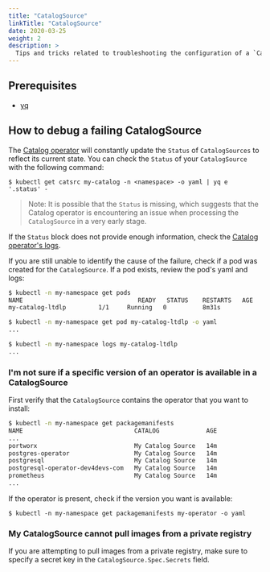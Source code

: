 ```yaml
---
title: "CatalogSource"
linkTitle: "CatalogSource"
date: 2020-03-25
weight: 2
description: >
  Tips and tricks related to troubleshooting the configuration of a `CatalogSource`.
---
```


## Prerequisites 

- [yq](https://github.com/mikefarah/yq)
## How to debug a failing CatalogSource

The [Catalog operator][olm-arch-doc] will constantly update the `Status` of `CatalogSources` to reflect its current state. You can check the `Status` of your `CatalogSource` with the following command:

`$ kubectl get catsrc my-catalog -n <namespace> -o yaml | yq e '.status' -`

>Note: It is possible that the `Status` is missing, which suggests that the Catalog operator is encountering an issue when processing the `CatalogSource` in a very early stage.

If the `Status` block does not provide enough information, check the [Catalog operator's logs](/docs/tasks/troubleshooting/olm-and-catalog-operators/#how-to-view-the-catalog-operator-logs).

If you are still unable to identify the cause of the failure, check if a pod was created for the `CatalogSource`. If a pod exists, review the pod's yaml and logs:

```bash
$ kubectl -n my-namespace get pods
NAME                                READY   STATUS    RESTARTS   AGE
my-catalog-ltdlp         1/1     Running   0          8m31s

$ kubectl -n my-namespace get pod my-catalog-ltdlp -o yaml
...

$ kubectl -n my-namespace logs my-catalog-ltdlp
...
```

### I'm not sure if a specific version of an operator is available in a CatalogSource

First verify that the `CatalogSource` contains the operator that you want to install:

```bash
$ kubectl -n my-namespace get packagemanifests
NAME                               CATALOG             AGE
...
portworx                           My Catalog Source   14m
postgres-operator                  My Catalog Source   14m
postgresql                         My Catalog Source   14m
postgresql-operator-dev4devs-com   My Catalog Source   14m
prometheus                         My Catalog Source   14m
...
```

If the operator is present, check if the version you want is available:

`$ kubectl -n my-namespace get packagemanifests my-operator -o yaml`

### My CatalogSource cannot pull images from a private registry

If you are attempting to pull images from a private registry, make sure to specify a secret key in the `CatalogSource.Spec.Secrets` field.

[olm-arch-doc]: /docs/concepts/olm-architecture/components-of-olm/#catalog-operator